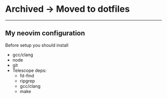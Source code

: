 # Archived -> Moved to dotfiles


---

## My neovim configuration



Before setup you should install

- gcc/clang
- node
- git
- Telescope deps:
    - fd-find
    - ripgrep
    - gcc/clang
    - make
